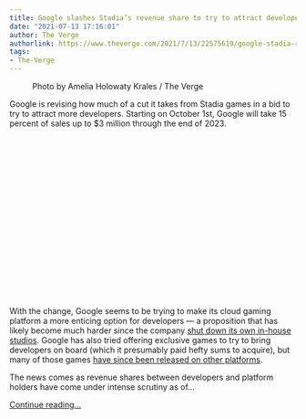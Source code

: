 ```yaml
---
title: Google slashes Stadia’s revenue share to try to attract developers
date: "2021-07-13 17:16:01"
author: The Verge
authorlink: https://www.theverge.com/2021/7/13/22575619/google-stadia-revenue-share-developers-games-summit
tags:
- The-Verge
---
```

<figure>
      <img alt="" src="https://cdn.vox-cdn.com/thumbor/9TmPR7HBxHP07UkssT35ddEot3M=/0x0:2040x1360/1310x873/cdn.vox-cdn.com/uploads/chorus_image/image/69576554/akrales_191113_3779_0284.0.jpg" />
        <figcaption>Photo by Amelia Holowaty Krales / The Verge</figcaption>
    </figure>

  <p id="PLMLVP">Google is revising how much of a cut it takes from Stadia games in a bid to try to attract more developers. Starting on October 1st, Google will take 15 percent of sales up to $3 million through the end of 2023.</p>
<div id="oJa4Vi"><div style="left: 0; width: 100%; height: 0; position: relative; padding-bottom: 56.25%;"></div></div>
<p id="e6iQcy">With the change, Google seems to be trying to make its cloud gaming platform a more enticing option for developers — a proposition that has likely become much harder since the company <a href="https://www.theverge.com/2021/2/1/22260803/google-stadia-game-development-studio-shut-down-jade-raymond">shut down its own in-house studios</a>. Google has also tried offering exclusive games to try to bring developers on board (which it presumably paid hefty sums to acquire), but many of those games <a href="https://9to5google.com/2021/03/16/stadia-exclusive-games-available-xbox-playstation-nintendo/">have since been released on other platforms</a>. </p>
<p id="j0pfrs">The news comes as revenue shares between developers and platform holders have come under intense scrutiny as of...</p>
  <p>
    <a href="https://www.theverge.com/2021/7/13/22575619/google-stadia-revenue-share-developers-games-summit">Continue reading&hellip;</a>
  </p>